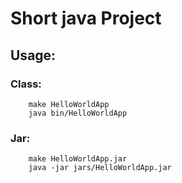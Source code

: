 # Short java Project


## Usage:


### Class:

```
    make HelloWorldApp
    java bin/HelloWorldApp
```

### Jar:

```
    make HelloWorldApp.jar
    java -jar jars/HelloWorldApp.jar
```

